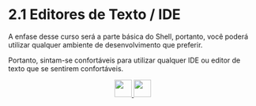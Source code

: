 # 2.1 Editores de Texto / IDE

A enfase desse curso será a parte básica do Shell, portanto, você poderá utilizar qualquer ambiente de desenvolvimento que preferir.

Portanto, sintam-se confortáveis para utilizar qualquer IDE ou editor de texto que se sentirem confortáveis.

<p align="center">
  <a href="../1-Introdução/01-Boas-vindas.md">
    <img src="https://cdn.discordapp.com/attachments/539836343094870016/863605852304048148/anterior.png" height=35>
  </a>
  <a href="02-Windows.md">
    <img src="https://cdn.discordapp.com/attachments/539836343094870016/863605863049461780/proximo.png" height=35>
  </a>
</p>